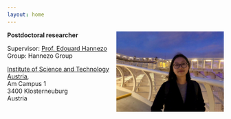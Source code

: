 ```yaml
---
layout: home
---
```


<img style="float: right;" src="/assets/images/me.jpeg" width="250">


__Postdoctoral researcher__

Supervisor: [Prof. Edouard Hannezo] <br/>
Group: Hannezo Group

[Institute of Science and Technology Austria], <br/>
Am Campus 1 <br/>
3400 Klosterneuburg <br/>
Austria

[Prof. Edouard Hannezo]: https://hannezo.pages.ist.ac.at
[Institute of Science and Technology Austria]: https://ist.ac.at/home

<br/>
<br/>
